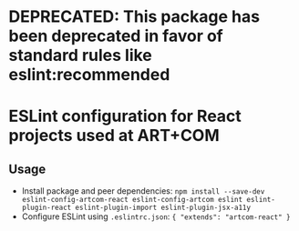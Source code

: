 # DEPRECATED: This package has been deprecated in favor of standard rules like eslint:recommended

# ESLint configuration for React projects used at ART+COM

## Usage

- Install package and peer dependencies: `npm install --save-dev eslint-config-artcom-react eslint-config-artcom eslint eslint-plugin-react eslint-plugin-import eslint-plugin-jsx-a11y`
- Configure ESLint using `.eslintrc.json`: `{ "extends": "artcom-react" }`
